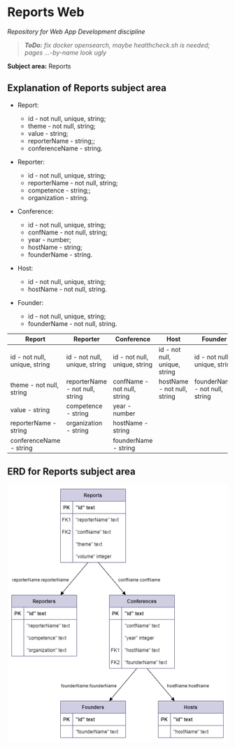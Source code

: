 # Reports Web
*Repository for Web App Development discipline*

> ***ToDo:*** *fix docker opensearch, maybe healthcheck.sh is needed; pages ...-by-name look ugly*

**Subject area:** Reports
## Explanation of Reports subject area
- Report:
	- id - not null, unique, string;
	- theme - not null, string;
	- value - string;
	- reporterName - string;;
	- conferenceName - string.


- Reporter:
	- id - not null, unique, string;
	- reporterName - not null, string;
	- competence - string;;
	- organization - string.


- Conference:
	- id - not null, unique, string;
	- confName - not null, string;
	- year - number;
	- hostName - string;
	- founderName - string.


- Host:
	- id - not null, unique, string;
	- hostName - not null, string.


- Founder:
	- id - not null, unique, string;
	- founderName - not null, string.

|Report|Reporter|Conference|Host|Founder|
|-|-|-|-|-|
|id - not null, unique, string|id - not null, unique, string|id - not null, unique, string|id - not null, unique, string|id - not null, unique, string|
|theme - not null, string|reporterName - not null, string|confName - not null, string|hostName - not null, string|founderName - not null, string|
|value - string|competence - string|year - number|||
|reporterName - string|organization - string|hostName - string|||
|conferenceName - string||founderName - string|||

## ERD for Reports subject area
![ReportsERDfromSQL.png](ReportsERDfromSQL.png)
